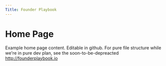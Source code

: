```yaml
---
Title: Founder Playbook
---
```


# Home Page

Example home page content.  Editable in github.  For pure file structure while we're in pure dev plan, see the soon-to-be-depreacted http://founderplaybook.io
